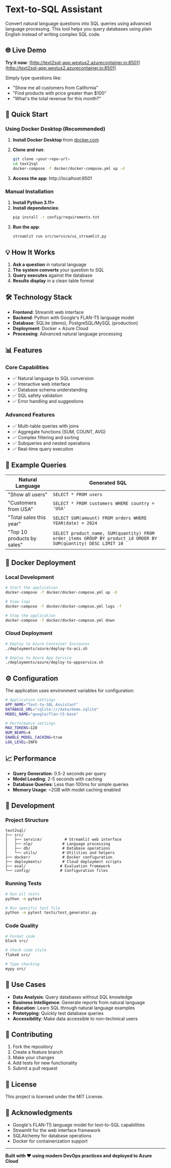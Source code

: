 # Text-to-SQL Assistant

Convert natural language questions into SQL queries using advanced language processing. This tool helps you query databases using plain English instead of writing complex SQL code.

## 🌐 Live Demo

**Try it now**: [http://text2sql-app.westus2.azurecontainer.io:8501](http://text2sql-app.westus2.azurecontainer.io:8501)

Simply type questions like:
- "Show me all customers from California"
- "Find products with price greater than $100"
- "What's the total revenue for this month?"

## 🚀 Quick Start

### Using Docker Desktop (Recommended)

1. **Install Docker Desktop** from [docker.com](https://www.docker.com/products/docker-desktop)

2. **Clone and run**:
   ```bash
   git clone <your-repo-url>
   cd text2sql
   docker-compose -f docker/docker-compose.yml up -d
   ```

3. **Access the app**: http://localhost:8501

### Manual Installation

1. **Install Python 3.11+**
2. **Install dependencies**:
   ```bash
   pip install -r config/requirements.txt
   ```
3. **Run the app**:
   ```bash
   streamlit run src/service/ui_streamlit.py
   ```

## 💡 How It Works

1. **Ask a question** in natural language
2. **The system converts** your question to SQL
3. **Query executes** against the database
4. **Results display** in a clean table format

## 🛠️ Technology Stack

- **Frontend**: Streamlit web interface
- **Backend**: Python with Google's FLAN-T5 language model
- **Database**: SQLite (demo), PostgreSQL/MySQL (production)
- **Deployment**: Docker + Azure Cloud
- **Processing**: Advanced natural language processing

## 📊 Features

### Core Capabilities
- ✅ Natural language to SQL conversion
- ✅ Interactive web interface
- ✅ Database schema understanding
- ✅ SQL safety validation
- ✅ Error handling and suggestions

### Advanced Features
- ✅ Multi-table queries with joins
- ✅ Aggregate functions (SUM, COUNT, AVG)
- ✅ Complex filtering and sorting
- ✅ Subqueries and nested operations
- ✅ Real-time query execution

## 🎯 Example Queries

| Natural Language | Generated SQL |
|-----------------|---------------|
| "Show all users" | `SELECT * FROM users` |
| "Customers from USA" | `SELECT * FROM customers WHERE country = 'USA'` |
| "Total sales this year" | `SELECT SUM(amount) FROM orders WHERE YEAR(date) = 2024` |
| "Top 10 products by sales" | `SELECT product_name, SUM(quantity) FROM order_items GROUP BY product_id ORDER BY SUM(quantity) DESC LIMIT 10` |

## 🐳 Docker Deployment

### Local Development
```bash
# Start the application
docker-compose -f docker/docker-compose.yml up -d

# View logs
docker-compose -f docker/docker-compose.yml logs -f

# Stop the application
docker-compose -f docker/docker-compose.yml down
```

### Cloud Deployment
```bash
# Deploy to Azure Container Instances
./deployments/azure/deploy-to-aci.sh

# Deploy to Azure App Service
./deployments/azure/deploy-to-appservice.sh
```

## ⚙️ Configuration

The application uses environment variables for configuration:

```bash
# Application settings
APP_NAME="Text-to-SQL Assistant"
DATABASE_URL="sqlite:///data/demo.sqlite"
MODEL_NAME="google/flan-t5-base"

# Performance settings
MAX_TOKENS=128
NUM_BEAMS=4
ENABLE_MODEL_CACHING=true
LOG_LEVEL=INFO
```

## 📈 Performance

- **Query Generation**: 0.5-2 seconds per query
- **Model Loading**: 2-5 seconds with caching
- **Database Queries**: Less than 100ms for simple queries
- **Memory Usage**: ~2GB with model caching enabled

## 🔧 Development

### Project Structure
```
text2sql/
├── src/
│   ├── service/          # Streamlit web interface
│   ├── nlp/             # Language processing
│   ├── db/              # Database operations
│   └── utils/           # Utilities and helpers
├── docker/              # Docker configuration
├── deployments/         # Cloud deployment scripts
├── eval/               # Evaluation framework
└── config/             # Configuration files
```

### Running Tests
```bash
# Run all tests
python -m pytest

# Run specific test file
python -m pytest tests/test_generator.py
```

### Code Quality
```bash
# Format code
black src/

# Check code style
flake8 src/

# Type checking
mypy src/
```

## 🌟 Use Cases

- **Data Analysis**: Query databases without SQL knowledge
- **Business Intelligence**: Generate reports from natural language
- **Education**: Learn SQL through natural language examples
- **Prototyping**: Quickly test database queries
- **Accessibility**: Make data accessible to non-technical users

## 🤝 Contributing

1. Fork the repository
2. Create a feature branch
3. Make your changes
4. Add tests for new functionality
5. Submit a pull request

## 📄 License

This project is licensed under the MIT License.

## 🙏 Acknowledgments

- Google's FLAN-T5 language model for text-to-SQL capabilities
- Streamlit for the web interface framework
- SQLAlchemy for database operations
- Docker for containerization support

---

**Built with ❤️ using modern DevOps practices and deployed to Azure Cloud**